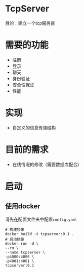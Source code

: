 # TcpServer
目的：建立一个tcp服务器
# 需要的功能
* 注册
* 登录
* 聊天
* 身份验证
* 安全性保证
* 性能
# 实现
* 自定义的信息传递结构
# 目前的需求
* 在线情况的修改（需要数据库配合)

# 启动

## 使用docker
请先在配置文件夹中配置`config.yaml`
```shell
# 构建镜像
docker build -t tcpserver:0.1 .
# 启动镜像
docker run -d \
--rm \
--name tcpserver \
-p4000:4000 \
-p4001:4001 \
tcpserver:0.1
```